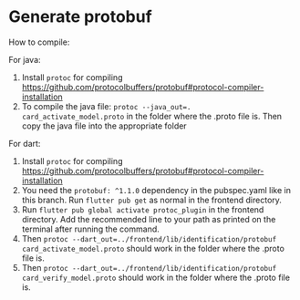 # Generate protobuf

How to compile:

For java:

1. Install `protoc` for compiling https://github.com/protocolbuffers/protobuf#protocol-compiler-installation
2. To compile the java file: `protoc --java_out=. card_activate_model.proto` in the folder where the .proto file is.
   Then copy the java file into the appropriate folder

For dart:

1. Install `protoc` for compiling https://github.com/protocolbuffers/protobuf#protocol-compiler-installation
2. You need the `protobuf: ^1.1.0` dependency in the pubspec.yaml like in this branch. Run `flutter pub get` as normal
   in the frontend directory.
3. Run `flutter pub global activate protoc_plugin` in the frontend directory. Add the recommended line to your path as
   printed on the terminal after running the command.
4. Then `protoc --dart_out=../frontend/lib/identification/protobuf card_activate_model.proto` should work in the folder where the .proto file is.
4. Then `protoc --dart_out=../frontend/lib/identification/protobuf card_verify_model.proto` should work in the folder where the .proto file is.
